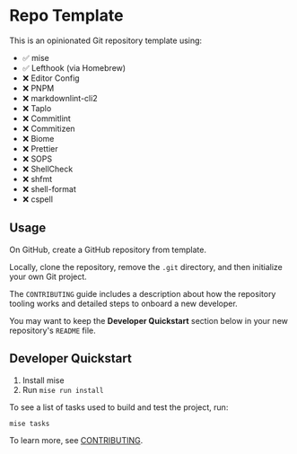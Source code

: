 # Repo Template

This is an opinionated Git repository template using:

- ✅ mise
- ✅ Lefthook (via Homebrew)
- ❌ Editor Config
- ❌ PNPM
- ❌ markdownlint-cli2
- ❌ Taplo
- ❌ Commitlint
- ❌ Commitizen
- ❌ Biome
- ❌ Prettier
- ❌ SOPS
- ❌ ShellCheck
- ❌ shfmt
- ❌ shell-format
- ❌ cspell

## Usage

On GitHub, create a GitHub repository from template.

Locally, clone the repository, remove the `.git` directory, and then initialize
your own Git project.

The `CONTRIBUTING` guide includes a description about how the repository tooling
works and detailed steps to onboard a new developer.

You may want to keep the **Developer Quickstart** section below in your new
repository's `README` file.

## Developer Quickstart

1. Install mise
2. Run `mise run install`

To see a list of tasks used to build and test the project, run:

```console
mise tasks
```

To learn more, see [CONTRIBUTING](CONTRIBUTING.md).
